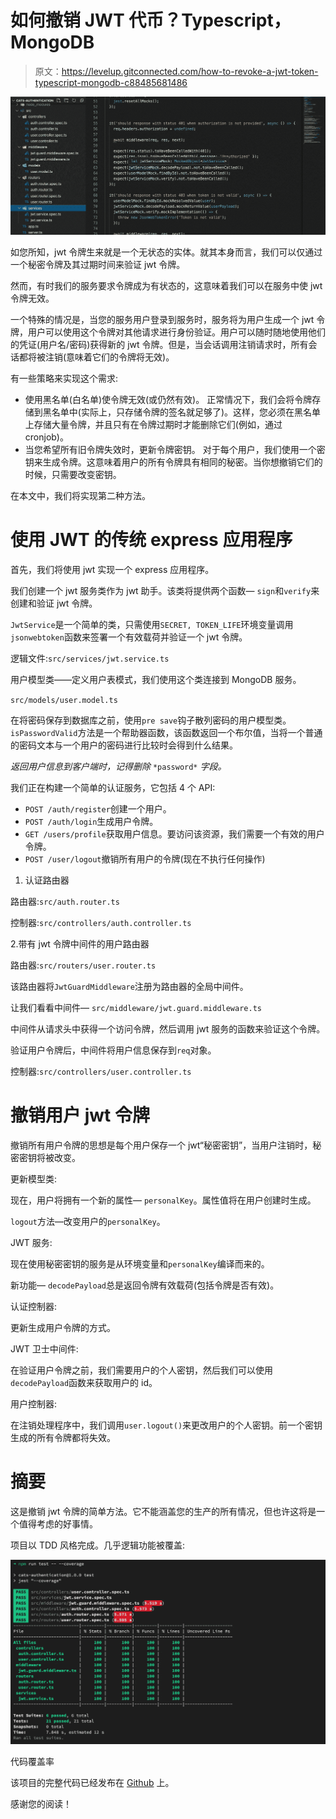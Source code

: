 # 如何撤销 JWT 代币？Typescript，MongoDB

> 原文：<https://levelup.gitconnected.com/how-to-revoke-a-jwt-token-typescript-mongodb-c88485681486>

![](img/2b4fa5f1bca203119e7c0ed4096ddcaf.png)

如您所知，jwt 令牌生来就是一个无状态的实体。就其本身而言，我们可以仅通过一个秘密令牌及其过期时间来验证 jwt 令牌。

然而，有时我们的服务要求令牌成为有状态的，这意味着我们可以在服务中使 jwt 令牌无效。

一个特殊的情况是，当您的服务用户登录到服务时，服务将为用户生成一个 jwt 令牌，用户可以使用这个令牌对其他请求进行身份验证。用户可以随时随地使用他们的凭证(用户名/密码)获得新的 jwt 令牌。但是，当会话调用注销请求时，所有会话都将被注销(意味着它们的令牌将无效)。

有一些策略来实现这个需求:

*   使用黑名单(白名单)使令牌无效(或仍然有效)。
    正常情况下，我们会将令牌存储到黑名单中(实际上，只存储令牌的签名就足够了)。这样，您必须在黑名单上存储大量令牌，并且只有在令牌过期时才能删除它们(例如，通过 cronjob)。
*   当您希望所有旧令牌失效时，更新令牌密钥。
    对于每个用户，我们使用一个密钥来生成令牌。这意味着用户的所有令牌具有相同的秘密。当你想撤销它们的时候，只需要改变密钥。

在本文中，我们将实现第二种方法。

# 使用 JWT 的传统 express 应用程序

首先，我们将使用 jwt 实现一个 express 应用程序。

我们创建一个 jwt 服务类作为 jwt 助手。该类将提供两个函数— `sign`和`verify`来创建和验证 jwt 令牌。

`JwtService`是一个简单的类，只需使用`SECRET, TOKEN_LIFE`环境变量调用`jsonwebtoken`函数来签署一个有效载荷并验证一个 jwt 令牌。

逻辑文件:`src/services/jwt.service.ts`

用户模型类——定义用户表模式，我们使用这个类连接到 MongoDB 服务。

`src/models/user.model.ts`

在将密码保存到数据库之前，使用`pre save`钩子散列密码的用户模型类。`isPasswordValid`方法是一个帮助器函数，该函数返回一个布尔值，当将一个普通的密码文本与一个用户的密码进行比较时会得到什么结果。

*返回用户信息到客户端时，记得删除* `*password*` *字段。*

我们正在构建一个简单的认证服务，它包括 4 个 API:

*   `POST /auth/register`创建一个用户。
*   `POST /auth/login`生成用户令牌。
*   `GET /users/profile`获取用户信息。要访问该资源，我们需要一个有效的用户令牌。
*   `POST /user/logout`撤销所有用户的令牌(现在不执行任何操作)

1.  认证路由器

路由器:`src/auth.router.ts`

控制器:`src/controllers/auth.controller.ts`

2.带有 jwt 令牌中间件的用户路由器

路由器:`src/routers/user.router.ts`

该路由器将`JwtGuardMiddleware`注册为路由器的全局中间件。

让我们看看中间件— `src/middleware/jwt.guard.middleware.ts`

中间件从请求头中获得一个访问令牌，然后调用 jwt 服务的函数来验证这个令牌。

验证用户令牌后，中间件将用户信息保存到`req`对象。

控制器:`src/controllers/user.controller.ts`

# 撤销用户 jwt 令牌

撤销所有用户令牌的思想是每个用户保存一个 jwt“秘密密钥”，当用户注销时，秘密密钥将被改变。

更新模型类:

现在，用户将拥有一个新的属性— `personalKey`。属性值将在用户创建时生成。

`logout`方法—改变用户的`personalKey`。

JWT 服务:

现在使用秘密密钥的服务是从环境变量和`personalKey`编译而来的。

新功能— `decodePayload`总是返回令牌有效载荷(包括令牌是否有效)。

认证控制器:

更新生成用户令牌的方式。

JWT 卫士中间件:

在验证用户令牌之前，我们需要用户的个人密钥，然后我们可以使用`decodePayload`函数来获取用户的 id。

用户控制器:

在注销处理程序中，我们调用`user.logout()`来更改用户的个人密钥。前一个密钥生成的所有令牌都将失效。

# 摘要

这是撤销 jwt 令牌的简单方法。它不能涵盖您的生产的所有情况，但也许这将是一个值得考虑的好事情。

项目以 TDD 风格完成。几乎逻辑功能被覆盖:

![](img/1525355fe3f10daf78d76ad7f6c95165.png)

代码覆盖率

该项目的完整代码已经发布在 [Github](https://github.com/codetheworld-io/cats-authentication) 上。

感谢您的阅读！